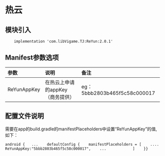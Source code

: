 # 热云

## 模块引入

```text
    implementation 'com.libVigame.TJ:ReYun:2.0.1'
```

## Manifest参数选项

| 参数 | 说明 | 备注 |
| :--- | :--- | :--- |
| ReYunAppKey | 在热云上申请的appKey（商务提供） | eg：5bbb2803b465f5c58c000017 |

## 配置文件说明

需要在app的build.gradle的manifestPlaceholders中设置“ReYunAppKey”的值,如下：

```text
android {   ...    defaultConfig {    manifestPlaceholders = [    ....            ReYunAppKey:"5bbb2803b465f5c58c000017",    ...            ]    }}
```

